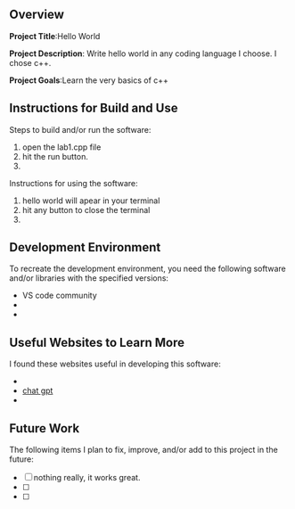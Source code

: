 ## Overview

**Project Title**:Hello World

**Project Description**: Write hello world in any coding language I choose. I chose c++.

**Project Goals**:Learn the very basics of c++

## Instructions for Build and Use

Steps to build and/or run the software:

1. open the lab1.cpp file
2. hit the run button.
3.

Instructions for using the software:

1. hello world will apear in your terminal
2. hit any button to close the terminal
3.

## Development Environment 

To recreate the development environment, you need the following software and/or libraries with the specified versions:

* VS code community
*
*

## Useful Websites to Learn More

I found these websites useful in developing this software:

* 
* [chat gpt](https://chat.openai.com/)
*

## Future Work

The following items I plan to fix, improve, and/or add to this project in the future:

* [ ] nothing really, it works great.
* [ ]
* [ ]
